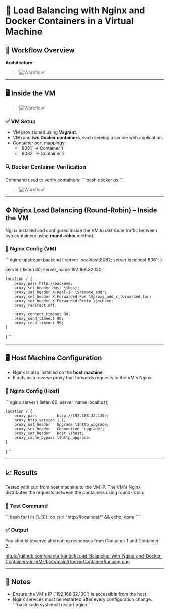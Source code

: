 # 🔄 Load Balancing with Nginx and Docker Containers in a Virtual Machine

## 📌 Workflow Overview

**Architecture:**

> \`![Workflow](https://github.com/ananta-kandel/Load-Balancing-with-Nginx-and-Docker-Containers-in-VM-/blob/main/WorkFlow1.png)\`

---

## 🖥️ Inside the VM
> \`![Workflow](https://github.com/ananta-kandel/Load-Balancing-with-Nginx-and-Docker-Containers-in-VM-/blob/main/InsideVMWorkFlow.png)\`

### ✅ VM Setup
- VM provisioned using **Vagrant**.
- VM runs **two Docker containers**, each serving a simple web application.
- Container port mappings:
  - \`8081\` → Container 1
  - \`8082\` → Container 2

### 🔍 Docker Container Verification

Command used to verify containers:
\`\`\`bash
docker ps
\`\`\`

> \`![Workflow](https://github.com/ananta-kandel/Load-Balancing-with-Nginx-and-Docker-Containers-in-VM-/blob/main/DockerContainerRunning.png)\`
---

## ⚙️ Nginx Load Balancing (Round-Robin) – Inside the VM

Nginx installed and configured inside the VM to distribute traffic between two containers using **round-robin** method.

### 🔧 Nginx Config (VM)
\`\`\`nginx
upstream backend {
    server localhost:8082;
    server localhost:8081;
}

server {
    listen 80;
    server_name 192.168.32.130;

    location / {
        proxy_pass http://backend;
        proxy_set_header Host \$host;
        proxy_set_header X-Real-IP \$remote_addr;
        proxy_set_header X-Forwarded-For \$proxy_add_x_forwarded_for;
        proxy_set_header X-Forwarded-Proto \$scheme;
        proxy_redirect off;

        proxy_connect_timeout 90;
        proxy_send_timeout 90;
        proxy_read_timeout 90;
    }
}
\`\`\`

---

## 🖥️ Host Machine Configuration

- Nginx is also installed on the **host machine**.
- It acts as a reverse proxy that forwards requests to the VM's Nginx.

### 🔧 Nginx Config (Host)
\`\`\`nginx
server {
    listen       80;
    server_name  localhost;

    location / {
        proxy_pass         http://192.168.32.130/;
        proxy_http_version 1.1;
        proxy_set_header   Upgrade \$http_upgrade;
        proxy_set_header   Connection 'upgrade';
        proxy_set_header   Host \$host;
        proxy_cache_bypass \$http_upgrade;
    }
}
\`\`\`

---

## 📈 Results

Tested with curl from host machine to the VM IP. The VM's Nginx distributes the requests between the containers using round-robin.

### 🔁 Test Command
\`\`\`bash
for i in {1..10}; do curl "http://localhost/" && echo; done
\`\`\`

### ✅ Output
You should observe alternating responses from Container 1 and Container 2.

https://github.com/ananta-kandel/Load-Balancing-with-Nginx-and-Docker-Containers-in-VM-/blob/main/DockerContainerRunning.png


---

## 📎 Notes

- Ensure the VM's IP (\`192.168.32.130\`) is accessible from the host.
- Nginx services must be restarted after every configuration change:
\`\`\`bash
sudo systemctl restart nginx
\`\`\`
